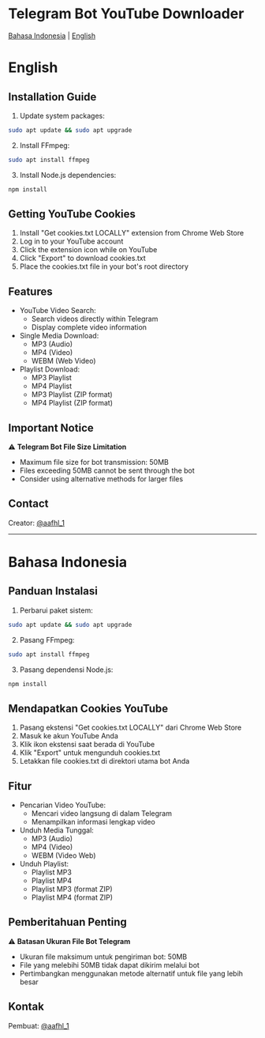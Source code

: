 # Telegram Bot YouTube Downloader
[Bahasa Indonesia](#bahasa-indonesia) | [English](#english)

# English

## Installation Guide
1. Update system packages:
```bash
sudo apt update && sudo apt upgrade
```

2. Install FFmpeg:
```bash
sudo apt install ffmpeg
```

3. Install Node.js dependencies:
```bash
npm install
```

## Getting YouTube Cookies
1. Install "Get cookies.txt LOCALLY" extension from Chrome Web Store
2. Log in to your YouTube account
3. Click the extension icon while on YouTube
4. Click "Export" to download cookies.txt
5. Place the cookies.txt file in your bot's root directory

## Features
- YouTube Video Search:
  - Search videos directly within Telegram
  - Display complete video information
- Single Media Download:
  - MP3 (Audio)
  - MP4 (Video)
  - WEBM (Web Video)
- Playlist Download:
  - MP3 Playlist
  - MP4 Playlist
  - MP3 Playlist (ZIP format)
  - MP4 Playlist (ZIP format)

## Important Notice
⚠️ **Telegram Bot File Size Limitation**
- Maximum file size for bot transmission: 50MB
- Files exceeding 50MB cannot be sent through the bot
- Consider using alternative methods for larger files

## Contact
Creator: [@aafhl_1](https://instagram.com/aafhl_1)

---

# Bahasa Indonesia

## Panduan Instalasi
1. Perbarui paket sistem:
```bash
sudo apt update && sudo apt upgrade
```

2. Pasang FFmpeg:
```bash
sudo apt install ffmpeg
```

3. Pasang dependensi Node.js:
```bash
npm install
```

## Mendapatkan Cookies YouTube
1. Pasang ekstensi "Get cookies.txt LOCALLY" dari Chrome Web Store
2. Masuk ke akun YouTube Anda
3. Klik ikon ekstensi saat berada di YouTube
4. Klik "Export" untuk mengunduh cookies.txt
5. Letakkan file cookies.txt di direktori utama bot Anda

## Fitur
- Pencarian Video YouTube:
  - Mencari video langsung di dalam Telegram
  - Menampilkan informasi lengkap video
- Unduh Media Tunggal:
  - MP3 (Audio)
  - MP4 (Video)
  - WEBM (Video Web)
- Unduh Playlist:
  - Playlist MP3
  - Playlist MP4
  - Playlist MP3 (format ZIP)
  - Playlist MP4 (format ZIP)

## Pemberitahuan Penting
⚠️ **Batasan Ukuran File Bot Telegram**
- Ukuran file maksimum untuk pengiriman bot: 50MB
- File yang melebihi 50MB tidak dapat dikirim melalui bot
- Pertimbangkan menggunakan metode alternatif untuk file yang lebih besar

## Kontak
Pembuat: [@aafhl_1](https://instagram.com/aafhl_1)